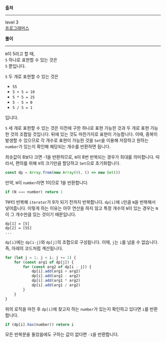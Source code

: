 **출처**<hr>
level 3   
[프로그래머스](https://programmers.co.kr/learn/courses/30/lessons/42895)
<br>

**풀이**<hr>

`N`이 5라고 할 때,   
`5` 하나로 표현할 수 있는 것은   
`5` 뿐입니다.

`5` 두 개로 표현할 수 있는 것은   
- `55`
- `5 + 5 = 10`
- `5 * 5 = 25`
- `5 - 5 = 0`
- `5 / 5 = 1`
  
입니다.

`5` 세 개로 표현할 수 있는 것은 이전에 구한 하나로 표현 가능한 것과 두 개로 표현 가능한 것의 조합일 것입니다. 뒤에 있는 것도 마찬가지로 표현이 가능합니다. 이때, 중복이 발생할 수 있으므로 각 개수로 표현이 가능한 것을 `Set`을 이용해 저장하고 원하는 `number`가 있는지 확인해 해당되는 개수를 반환하면 됩니다.

최솟값이 8보다 크면 -1을 반환하므로, `N`이 8번 반복되는 경우가 최대를 의미합니다. 따라서, 편의를 위해 `9`의 크기만큼 할당하고 `Set`으로 초기화합니다.

``` js
const dp = Array.from(new Array(9), () => new Set())
```

만약, `N`이 `number`라면 1이므로 1을 반환합니다.

``` js
if (N === number) return 1
```

1부터 반복해 `iterator`가 9가 되기 전까지 반복합니다. `dp[i]`에 `i`만큼 `N`을 반복해서 넣어줍니다. 이렇게 하는 이유는 아무 연산을 하지 않고 특정 개수의 `N`이 있는 경우는 `N`이 그 개수만큼 있는 것이기 때문입니다.

`dp[1] = [5]`   
`dp[2] = [55]`   
`...`

`dp[i]`에는 `dp[i-j]`와 `dp[j]`의 조합으로 구성됩니다. 이때, `j`는 `i`를 넘을 수 없습니다. 즉, 아래의 코드처럼 계산됩니다.

``` js
for (let j = 1; j < i; j += 1) {
    for (const arg1 of dp[j]) {
        for (const arg2 of dp[i - j]) {
            dp[i].add(arg1 + arg2)
            dp[i].add(arg1 - arg2)
            dp[i].add(arg1 * arg2)
            dp[i].add(arg1 / arg2)
        }
    }
}
```

위의 로직을 마친 후 `dp[i]`에 찾고자 하는 `number`가 있는지 확인하고 있다면 `i`를 반환합니다.

``` js
if (dp[i].has(number)) return i
```

모든 반복문을 돌았음에도 구하는 값이 없다면 `-1`을 반환합니다.